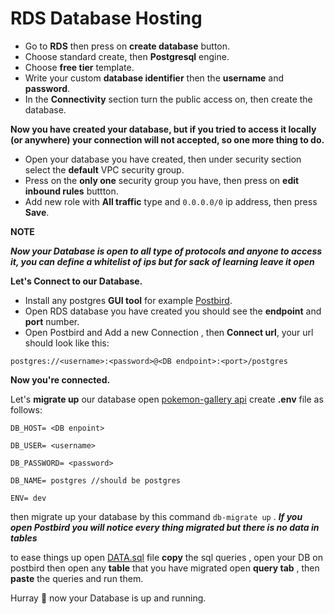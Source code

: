 # RDS Database Hosting

- Go to **RDS** then press on **create database** button.
- Choose standard create, then **Postgresql** engine.
- Choose **free tier** template.
- Write your custom **database identifier** then the **username** and **password**.
- In the **Connectivity** section turn the public access on, then create the database.

**Now you have created your database, but if you tried to access it locally (or anywhere) your connection will not accepted, so one more thing to do.**

- Open your database you have created, then under security section select the **default** VPC security group.
- Press on the **only one** security group you have, then press on **edit inbound rules** buttton.
- Add new role with **All traffic** type and `0.0.0.0/0` ip address, then press **Save**.

**NOTE**

**_Now your Database is open to all type of protocols and anyone to access it, you can define a whitelist of ips but for sack of learning leave it open_**

**Let's Connect to our Database.**

- Install any postgres **GUI tool** for example [Postbird](https://www.softpedia.com/get/Internet/Servers/Database-Utils/Postbird.shtml).
- Open RDS database you have created you should see the **endpoint** and **port** number.
- Open Postbird and Add a new Connection , then **Connect url**, your url should look like this:

`postgres://<username>:<password>@<DB endpoint>:<port>/postgres`

**Now you're connected.**

Let's **migrate up** our database open [pokemon-gallery api](./pokemon-gallery/) create **.env** file as follows:

    DB_HOST= <DB enpoint>

    DB_USER= <username>

    DB_PASSWORD= <password>

    DB_NAME= postgres //should be postgres

    ENV= dev

then migrate up your database by this command `db-migrate up` .
**_If you open Postbird you will notice every thing migrated but there is no data in tables_**

to ease things up open [DATA.sql](./pokemon-gallery/DATA.sql) file **copy** the sql queries , open your DB on postbird then open any **table** that you have migrated open **query tab** , then **paste** the queries and run them.

Hurray 🥳 now your Database is up and running.
